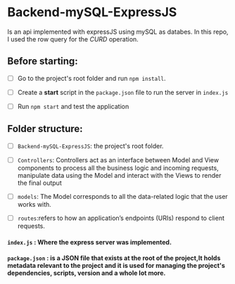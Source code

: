 # Backend-mySQL-ExpressJS

Is an api implemented with expressJS using mySQL as databes.
In this repo, I used the row query for the *CURD* operation.

## Before starting:
- [ ] Go to the project's root folder and run `npm install`.

- [ ] Create a **start** script in the `package.json` file to run the server in `index.js`

- [ ] Run `npm start` and test the application
## Folder structure:

   - [ ] `Backend-mySQL-ExpressJS`: the  project's root folder.

   - [ ] `Controllers`: Controllers act as an interface between Model and View components to process all the business logic and incoming requests, manipulate data using the Model and interact with the Views to render the final output

   - [ ] `models`: The Model  corresponds to all the data-related logic that the user works with.

   - [ ] `routes`:refers to how an application’s endpoints (URIs) respond to client requests.

 #### `index.js` : Where the express server was implemented.
 #### `package.json` : is a JSON file that exists at the root of the project,It holds metadata relevant to the project and it is used for managing the project's dependencies, scripts, version and a whole lot more.
